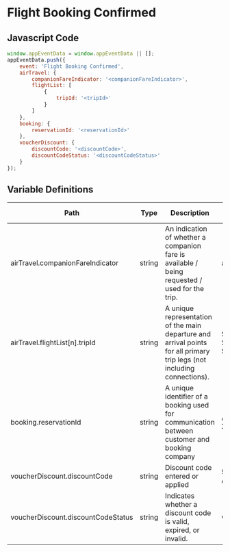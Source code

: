 # Flight Booking Confirmed

###

## Javascript Code

```js
window.appEventData = window.appEventData || [];
appEventData.push({
	event: 'Flight Booking Confirmed',
	airTravel: {
		companionFareIndicator: '<companionFareIndicator>',
		flightList: [
			{
				tripId: '<tripId>'
			}
		]
	},
	booking: {
		reservationId: '<reservationId>'
	},
	voucherDiscount: {
		discountCode: '<discountCode>',
		discountCodeStatus: '<discountCodeStatus>'
	}
});
```

## Variable Definitions

| Path                               | Type   | Description                                                                                                               | Example                                                             | Pattern                  | Min Length | Max Length | Minimum | Maximum | Multiple Of |
| ---------------------------------- | ------ | ------------------------------------------------------------------------------------------------------------------------- | ------------------------------------------------------------------- | ------------------------ | ---------- | ---------- | ------- | ------- | ----------- |
| airTravel.companionFareIndicator   | string | An indication of whether a companion fare is available \/ being requested \/ used for the trip.                           | available, unavailable, in use                                      |                          |            |            |         |         |             |
| airTravel.flightList[n].tripId     | string | A unique representation of the main departure and arrival points for all primary trip legs \(not including connections\). | SFO&gt;YYC:YYC&gt;SFO, SFO&gt;YYC, SFO&gt;YYC:YYC&gt;YXC:YKA&gt;SFO | ^([A-Z]{3}>[A-Z]{3}:?)+$ |            |            |         |         |             |
| booking.reservationId              | string | A unique identifier of a booking used for communication between customer and booking company                              | ADFIG986958, IUFO89699, XDF-875008767                               |                          |            |            |         |         |             |
| voucherDiscount.discountCode       | string | Discount code entered or applied                                                                                          | 5OFFSHOES, AKRONCANDLES2019                                         |                          |            |            |         |         |             |
| voucherDiscount.discountCodeStatus | string | Indicates whether a discount code is valid, expired, or invalid.                                                          | valid, invalid, expired                                             |                          |            |            |         |         |             |
